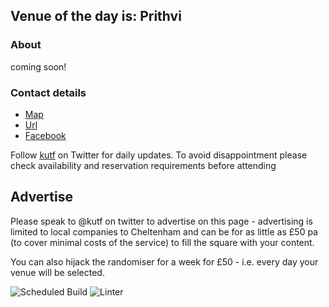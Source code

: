 <!-- lunch_item starts -->
## Venue of the day is: Prithvi

### About

coming soon!

### Contact details

- [Map](https://www.google.com/maps/place/Prithvi+Cheltenham/)
- [Url](https://prithvirestaurant.com)
- [Facebook](https://www.facebook.com/Prithvirestaurant/)

<!-- lunch_item ends -->


Follow [kutf](https://twitter.com/kutf) on Twitter for daily updates. To avoid disappointment please check availability and reservation requirements before attending

## Advertise

Please speak to @kutf on twitter to advertise on this page - advertising is limited to local companies to Cheltenham and can be for as little as £50 pa (to cover minimal costs of the service) to fill the square with your content.

You can also hijack the randomiser for a week for £50 - i.e. every day your venue will be selected.

![Scheduled Build](https://github.com/Cheltenham-Open-Data/lunches/workflows/Scheduled%20Build/badge.svg)
![Linter](https://github.com/Cheltenham-Open-Data/lunches//workflows/Linter/badge.svg)
